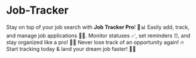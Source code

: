 # Job-Tracker
Stay on top of your job search with **Job Tracker Pro**! 🚀📊 Easily add, track, and manage job applications 📝💼. Monitor statuses ✅, set reminders ⏰, and stay organized like a pro! 📅✨ Never lose track of an opportunity again! 🔥 Start tracking today &amp; land your dream job faster! 🚀🎯
